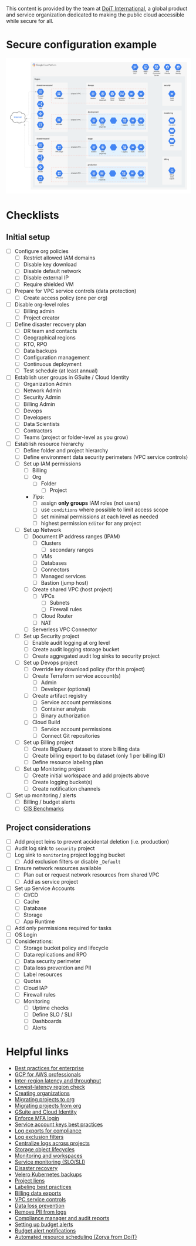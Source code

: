 This content is provided by the team at [DoiT International](https://doit-intl.com), a global product and service organization dedicated to making the public cloud accessible while secure for all.

# Secure configuration example
![Example GCP Secure Configuration](./gcp_example.png)

# Checklists
## Initial setup
- [ ] Configure org policies
  - [ ] Restrict allowed IAM domains
  - [ ] Disable key download
  - [ ] Disable default network
  - [ ] Disable external IP
  - [ ] Require shielded VM
- [ ] Prepare for VPC service controls (data protection)
  - [ ] Create access policy (one per org)
- [ ] Disable org-level roles
  - [ ] Billing admin
  - [ ] Project creator
- [ ] Define disaster recovery plan
  - [ ] DR team and contacts
  - [ ] Geographical regions
  - [ ] RTO, RPO
  - [ ] Data backups
  - [ ] Configuration management
  - [ ] Continuous deployment
  - [ ] Test schedule (at least annual)
- [ ] Establish user groups in GSuite / Cloud Identity
  - [ ] Organization Admin
  - [ ] Network Admin
  - [ ] Security Admin
  - [ ] Billing Admin
  - [ ] Devops
  - [ ] Developers
  - [ ] Data Scientists
  - [ ] Contractors
  - [ ] Teams (project or folder-level as you grow)
- [ ] Establish resource hierarchy
  - [ ] Define folder and project hierarchy
  - [ ] Define environment data security perimeters (VPC service controls)
  - [ ] Set up IAM permissions
    - [ ] Billing
    - [ ] Org
      - [ ] Folder
        - [ ] Project
    - *Tips:*
      - [ ] assign **only groups** IAM roles (not users)
      - [ ] use `conditions` where possible to limit access scope
      - [ ] set minimal permissions at each level as needed
      - [ ] highest permission `Editor` for any project
  - [ ] Set up Network
    - [ ] Document IP address ranges (IPAM)
      - [ ] Clusters
        - [ ] secondary ranges
      - [ ] VMs
      - [ ] Databases
      - [ ] Connectors
      - [ ] Managed services
      - [ ] Bastion (jump host)
    - [ ] Create shared VPC (host project)
      - [ ] VPCs
        - [ ] Subnets
        - [ ] Firewall rules
      - [ ] Cloud Router
      - [ ] NAT
    - [ ] Serverless VPC Connector
  - [ ] Set up Security project
    - [ ] Enable audit logging at org level
    - [ ] Create audit logging storage bucket
    - [ ] Create aggregated audit log sinks to security project
  - [ ] Set up Devops project
    - [ ] Override key download policy (for this project)
    - [ ] Create Terraform service account(s)
      - [ ] Admin
      - [ ] Developer (optional)
    - [ ] Create artifact registry
      - [ ] Service account permissions
      - [ ] Container analysis
      - [ ] Binary authorization
    - [ ] Cloud Build
      - [ ] Service account permissions
      - [ ] Connect Git repositories
  - [ ] Set up Billing project
    - [ ] Create BigQuery dataset to store billing data
    - [ ] Create billing export to bq dataset (only 1 per billing ID)
    - [ ] Define resource labeling plan
  - [ ] Set up Monitoring project
    - [ ] Create initial workspace and add projects above
    - [ ] Create logging bucket(s)
    - [ ] Create notification channels
- [ ] Set up monitoring / alerts
  - [ ] Billing / budget alerts
  - [ ] [CIS Benchmarks](https://gist.github.com/mikesparr/3408145208716ba821d51aa9d10c1650)

## Project considerations
- [ ] Add project leins to prevent accidental deletion (i.e. production)
- [ ] Audit log sink to `security` project
- [ ] Log sink to `monitoring` project logging bucket
  - [ ] Add exclusion filters or disable `_Default`
- [ ] Ensure network resources available
  - [ ] Plan out or request network resources from shared VPC
  - [ ] Add as service project
- [ ] Set up Service Accounts
  - [ ] CI/CD
  - [ ] Cache
  - [ ] Database
  - [ ] Storage
  - [ ] App Runtime
- [ ] Add only permissions required for tasks
- [ ] OS Login
- [ ] Considerations:
  - [ ] Storage bucket policy and lifecycle
  - [ ] Data replications and RPO
  - [ ] Data security perimeter
  - [ ] Data loss prevention and PII
  - [ ] Label resources
  - [ ] Quotas
  - [ ] Cloud IAP
  - [ ] Firewall rules
  - [ ] Monitoring
    - [ ] Uptime checks
    - [ ] Define SLO / SLI
    - [ ] Dashboards
    - [ ] Alerts

# Helpful links
- [Best practices for enterprise](https://cloud.google.com/docs/enterprise/best-practices-for-enterprise-organizations)
- [GCP for AWS professionals](https://cloud.google.com/docs/compare/aws)
- [Inter-region latency and throughput](https://datastudio.google.com/u/0/reporting/fc733b10-9744-4a72-a502-92290f608571/page/70YCB)
- [Lowest-latency region check](https://gcping.com)
- [Creating organizations](https://cloud.google.com/resource-manager/docs/creating-managing-organization)
- [Migrating projects to org](https://cloud.google.com/resource-manager/docs/migrating-projects-billing)
- [Migrating projects from org](https://cloud.google.com/resource-manager/docs/project-migration)
- [GSuite and Cloud Identity](https://cloud.google.com/identity)
- [Enforce MFA login](https://cloud.google.com/identity/solutions/enforce-mfa)
- [Service account keys best practices](https://medium.com/@jryancanty/stop-downloading-google-cloud-service-account-keys-1811d44a97d9)
- [Log exports for compliance](https://cloud.google.com/solutions/exporting-stackdriver-logging-for-compliance-requirements)
- [Log exclusion filters](https://cloud.google.com/logging/docs/exclusions)
- [Centralize logs across projects](https://blog.doit-intl.com/centralize-logs-from-multiple-projects-on-google-cloud-platform-79aa7256ed0a)
- [Storage object lifecycles](https://cloud.google.com/storage/docs/lifecycle)
- [Monitoring and workspaces](https://cloud.google.com/monitoring/workspaces)
- [Service monitoring (SLO/SLI)](https://cloud.google.com/service-monitoring)
- [Disaster recovery](https://cloud.google.com/solutions/dr-scenarios-planning-guide)
- [Velero Kubernetes backups](https://blog.doit-intl.com/google-kubernetes-engine-cluster-migration-with-velero-4a140b018f32)
- [Project liens](https://cloud.google.com/resource-manager/docs/project-liens)
- [Labeling best practices](https://blog.doit-intl.com/google-cloud-platform-resource-labeling-best-practices-66fded7ba57)
- [Billing data exports](https://cloud.google.com/billing/docs/how-to/export-data-bigquery)
- [VPC service controls](https://cloud.google.com/vpc-service-controls)
- [Data loss prevention](https://cloud.google.com/dlp)
- [Remove PII from logs](https://polleyg.dev/posts/bigquery-new-tables-dlp/)
- [Compliance manager and audit reports](https://cloud.google.com/security/compliance/compliance-reports-manager)
- [Setting up budget alerts](https://cloud.google.com/billing/docs/how-to/budgets)
- [Budget alert notifications](https://cloud.google.com/billing/docs/how-to/notify/)
- [Automated resource scheduling (Zorya from DoiT)](https://blog.doit-intl.com/reduce-google-compute-engine-costs-by-60-with-zorya-gce-instance-scheduler-eae07131cafa)
